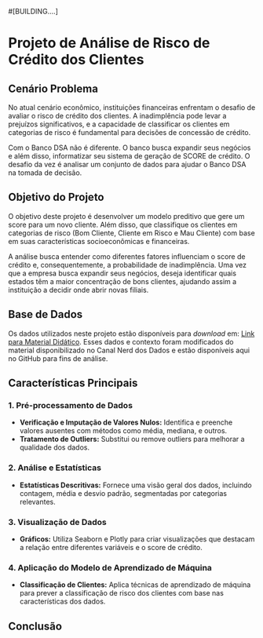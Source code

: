 #[BUILDING....]
# Projeto de Análise de Risco de Crédito dos Clientes

## Cenário Problema

No atual cenário econômico, instituições financeiras enfrentam o desafio de avaliar o risco de crédito dos clientes. A inadimplência pode levar a prejuízos significativos, e a capacidade de classificar os clientes em categorias de risco é fundamental para decisões de concessão de crédito.

Com o Banco DSA não é diferente. O banco busca expandir seus negócios e além disso, informatizar seu sistema de geração de SCORE de crédito. O desafio da vez é analisar um conjunto de dados para ajudar o Banco DSA na tomada de decisão.

## Objetivo do Projeto

O objetivo deste projeto é desenvolver um modelo preditivo que gere um score para um novo cliente. Além disso, que classifique os clientes em categorias de risco (Bom Cliente, Cliente em Risco e Mau Cliente) com base em suas características socioeconômicas e financeiras.

A análise busca entender como diferentes fatores influenciam o score de crédito e, consequentemente, a probabilidade de inadimplência. Uma vez que a empresa busca expandir seus negócios, deseja identificar quais estados têm a maior concentração de bons clientes, ajudando assim a instituição a decidir onde abrir novas filiais.

## Base de Dados

Os dados utilizados neste projeto estão disponíveis para _download_ em: [Link para Material Didático](https://www.youtube.com/redirect?event=video_description&redir_token=QUFFLUhqbUxhRGFtZzZJT0hCVGowNUhTVXlqRk4wQkZhZ3xBQ3Jtc0tubGFGSG1iUkY1ZzB2Y1NLcThXdGRqb0I5QUttM08tUnNqdnpDSUsxRnJxY1poY1dQbElNYTJIeWlsQWFzS2NDbXFFbjJET1FRdXdocHo2cEZyMThQMGZ1MU9ENEcxUl9rUjVKTVd0N3pBM09xRlZmaw&q=https%3A%2F%2Fdocs.google.com%2Fuc%3Fexport%3Ddownload%26id%3D1TRX_JpDAhk-qtXZsZM-xJc43KCN287-E&v=lK8ANM7VkNU). Esses dados e contexto foram modificados do material disponibilizado no Canal Nerd dos Dados e estão disponíveis aqui no GitHub para fins de análise.

## Características Principais

### 1. Pré-processamento de Dados

- **Verificação e Imputação de Valores Nulos:** Identifica e preenche valores ausentes com métodos como média, mediana, e outros.
- **Tratamento de Outliers:** Substitui ou remove outliers para melhorar a qualidade dos dados.

### 2. Análise e Estatísticas

- **Estatísticas Descritivas:** Fornece uma visão geral dos dados, incluindo contagem, média e desvio padrão, segmentadas por categorias relevantes.

### 3. Visualização de Dados

- **Gráficos:** Utiliza Seaborn e Plotly para criar visualizações que destacam a relação entre diferentes variáveis e o score de crédito.

### 4. Aplicação do Modelo de Aprendizado de Máquina

- **Classificação de Clientes:** Aplica técnicas de aprendizado de máquina para prever a classificação de risco dos clientes com base nas características dos dados.

## Conclusão